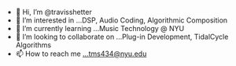 - 👋 Hi, I’m @travisshetter
- 👀 I’m interested in ...DSP, Audio Coding, Algorithmic Composition 
- 🌱 I’m currently learning ...Music Technology @ NYU
- 💞️ I’m looking to collaborate on ...Plug-in Development, TidalCycle Algorithms  
- 📫 How to reach me ...tms434@nyu.edu

<!---
travisshetter/travisshetter is a ✨ special ✨ repository because its `README.md` (this file) appears on your GitHub profile.
You can click the Preview link to take a look at your changes.
--->
